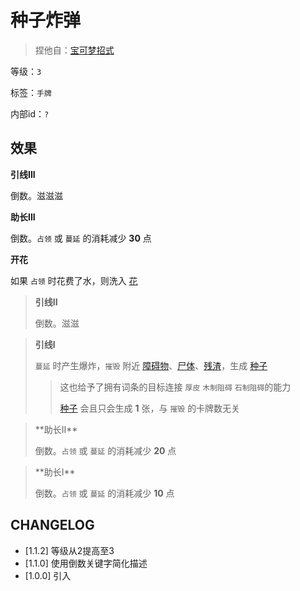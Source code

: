 # 种子炸弹

> 捏他自：[宝可梦招式](https://wiki.52poke.com/zh-hans/%E7%A7%8D%E5%AD%90%E7%82%B8%E5%BC%B9%EF%BC%88%E6%8B%9B%E5%BC%8F%EF%BC%89)

等级：`3`

标签：`手牌`

内部id：`?`

## 效果

**引线III**

倒数。滋滋滋

**助长III**

倒数。`占领` 或 `蔓延` 的消耗减少 **30** 点

**开花**

如果 `占领` 时花费了水，则洗入 [花](../卡牌组/花.md)

> **引线II**
>
> 倒数。滋滋

> **引线I**
>
> `蔓延` 时产生爆炸，`摧毁` 附近 [障碍物](../卡牌组/障碍物.md)、[尸体](尸体.md)、[残渣](残渣.md)，生成 [种子](种子.md)
>> 这也给予了拥有词条的目标连接 `厚皮` `木制阻碍` `石制阻碍`的能力
>>
>> [种子](种子.md) 会且只会生成 **1** 张，与 `摧毁` 的卡牌数无关

<blockquote>
**助长II**

倒数。`占领` 或 `蔓延` 的消耗减少 **20** 点
</blockquote>

<blockquote>
**助长I**

倒数。`占领` 或 `蔓延` 的消耗减少 **10** 点
</blockquote>

## CHANGELOG

- [1.1.2] 等级从2提高至3
- [1.1.0] 使用倒数关键字简化描述
- [1.0.0] 引入
